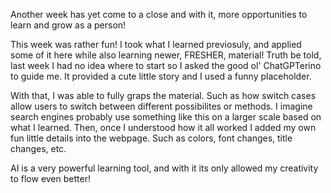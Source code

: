 Another week has yet come to a close and with it, more opportunities to learn and grow as a person!

This week was rather fun! I took what I learned previosuly, and applied some of it here while also learning newer, FRESHER, material!
Truth be told, last week I had no idea where to start so I asked the good ol' ChatGPTerino to guide me. It provided a cute little story and I 
used a funny placeholder. 

With that, I was able to fully graps the material. Such as how switch cases allow users to switch between different possibilites or methods. I imagine
search engines probably use something like this on a larger scale based on what I learned. Then, once I understood how it all worked I added my own fun little details into the webpage. Such as colors, font changes, title changes, etc. 

AI is a very powerful learning tool, and with it its only allowed my creativity to flow even better!